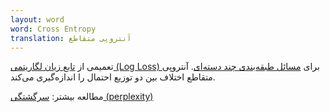```yaml
---
layout: word
word: Cross Entropy
translation: آنتروپی متقاطع
---
```


تعمیمی از [تابع زیان لگاریتمی (Log Loss) ](/L/log_loss)برای [مسائل طبقه‌بندی چند دسته‌ای](/M/multi-class_classification). آنتروپی متقاطع اختلاف بین دو توزیع احتمال را اندازه‌گیری می‌کند.

مطالعه بیشتر: [سرگشتگی (perplexity)](/P/perplexity)
